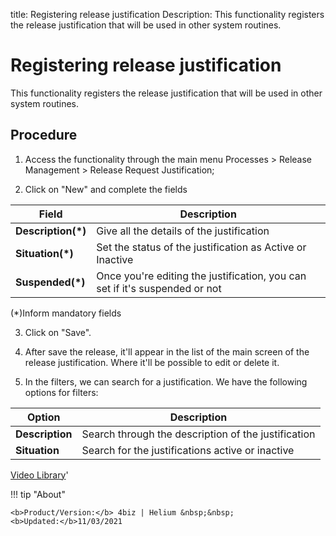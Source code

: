 title: Registering release justification
Description: This functionality registers the release justification that will be used in other system routines. 
# Registering release justification
This functionality registers the release justification that will be used in other system routines.

## Procedure

1.  Access the functionality through the main menu Processes \> Release
    Management \> Release Request Justification;

2.  Click on "New" and complete the fields

|Field|Description|
|-----|-----------|
|**Description(\*)**|Give all the details of the justification|
|**Situation(\*)**|Set the status of the justification as Active or Inactive|
|**Suspended(\*)**|Once you're editing the justification, you can set if it's suspended or not|

(\*)Inform mandatory fields

3.  Click on "Save".

4.  After save the release, it'll appear in the list of the main screen of the release justification. Where it'll be possible to edit or delete it.

5.  In the filters, we can search for a justification. We have the following options for filters:

|Option|Description|
|------|-----------|
|**Description**|Search through the description of the justification|
|**Situation**|Search for the justifications active or inactive|

<i class='fa fa-youtube-play  fa-2x' style='color:#97ce17;vertical-align: middle;'> </i> [Video Library](https://www.youtube.com/playlist?list=PLB5qK2uzf2RMA1W1Js4-lPEDUDUJJ_rUa)'

!!! tip "About"

    <b>Product/Version:</b> 4biz | Helium &nbsp;&nbsp;
    <b>Updated:</b>11/03/2021

